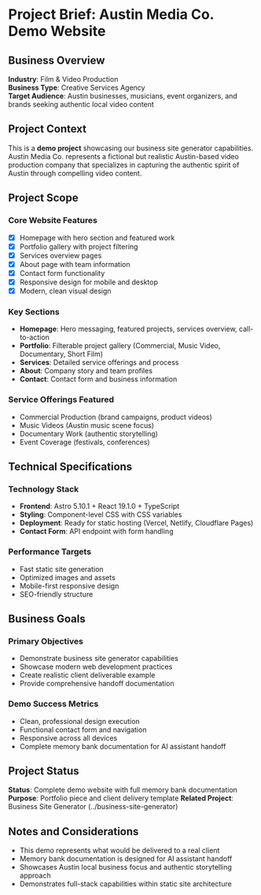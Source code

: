 # Project Brief: Austin Media Co. Demo Website

## Business Overview
**Industry**: Film & Video Production  
**Business Type**: Creative Services Agency  
**Target Audience**: Austin businesses, musicians, event organizers, and brands seeking authentic local video content

## Project Context
This is a **demo project** showcasing our business site generator capabilities. Austin Media Co. represents a fictional but realistic Austin-based video production company that specializes in capturing the authentic spirit of Austin through compelling video content.

## Project Scope

### Core Website Features
- [x] Homepage with hero section and featured work
- [x] Portfolio gallery with project filtering
- [x] Services overview pages
- [x] About page with team information
- [x] Contact form functionality
- [x] Responsive design for mobile and desktop
- [x] Modern, clean visual design

### Key Sections
- **Homepage**: Hero messaging, featured projects, services overview, call-to-action
- **Portfolio**: Filterable project gallery (Commercial, Music Video, Documentary, Short Film)
- **Services**: Detailed service offerings and process
- **About**: Company story and team profiles
- **Contact**: Contact form and business information

### Service Offerings Featured
- Commercial Production (brand campaigns, product videos)
- Music Videos (Austin music scene focus)
- Documentary Work (authentic storytelling)
- Event Coverage (festivals, conferences)

## Technical Specifications

### Technology Stack
- **Frontend**: Astro 5.10.1 + React 19.1.0 + TypeScript
- **Styling**: Component-level CSS with CSS variables
- **Deployment**: Ready for static hosting (Vercel, Netlify, Cloudflare Pages)
- **Contact Form**: API endpoint with form handling

### Performance Targets
- Fast static site generation
- Optimized images and assets
- Mobile-first responsive design
- SEO-friendly structure

## Business Goals

### Primary Objectives
- Demonstrate business site generator capabilities
- Showcase modern web development practices
- Create realistic client deliverable example
- Provide comprehensive handoff documentation

### Demo Success Metrics
- Clean, professional design execution
- Functional contact form and navigation
- Responsive across all devices
- Complete memory bank documentation for AI assistant handoff

## Project Status
**Status**: Complete demo website with full memory bank documentation
**Purpose**: Portfolio piece and client delivery template
**Related Project**: Business Site Generator (../business-site-generator)

## Notes and Considerations
- This demo represents what would be delivered to a real client
- Memory bank documentation is designed for AI assistant handoff
- Showcases Austin local business focus and authentic storytelling approach
- Demonstrates full-stack capabilities within static site architecture